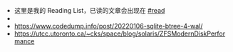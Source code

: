 - 这里是我的 Reading List，已读的文章会出现在 [#read]([[read]])
-
- https://www.codedump.info/post/20220106-sqlite-btree-4-wal/
- https://utcc.utoronto.ca/~cks/space/blog/solaris/ZFSModernDiskPerformance